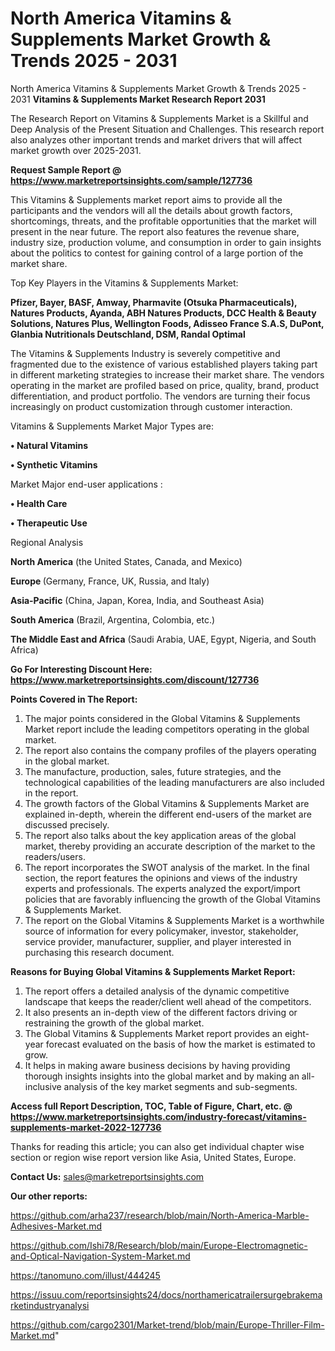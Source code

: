 # North America Vitamins & Supplements Market Growth & Trends 2025 - 2031
North America Vitamins & Supplements Market Growth & Trends 2025 - 2031
<strong>Vitamins & Supplements Market Research Report 2031</strong>

The Research Report on Vitamins & Supplements Market is a Skillful and Deep Analysis of the Present Situation and Challenges. This research report also analyzes other important trends and market drivers that will affect market growth over 2025-2031.

<strong>Request Sample Report @ <a href=https://www.marketreportsinsights.com/sample/127736>https://www.marketreportsinsights.com/sample/127736</a></strong>

This Vitamins & Supplements market report aims to provide all the participants and the vendors will all the details about growth factors, shortcomings, threats, and the profitable opportunities that the market will present in the near future. The report also features the revenue share, industry size, production volume, and consumption in order to gain insights about the politics to contest for gaining control of a large portion of the market share.

Top Key Players in the Vitamins & Supplements Market:

<strong>Pfizer, Bayer, BASF, Amway, Pharmavite (Otsuka Pharmaceuticals), Natures Products, Ayanda, ABH Natures Products, DCC Health & Beauty Solutions, Natures Plus, Wellington Foods, Adisseo France S.A.S, DuPont, Glanbia Nutritionals Deutschland, DSM, Randal Optimal</strong>

The Vitamins & Supplements Industry is severely competitive and fragmented due to the existence of various established players taking part in different marketing strategies to increase their market share. The vendors operating in the market are profiled based on price, quality, brand, product differentiation, and product portfolio. The vendors are turning their focus increasingly on product customization through customer interaction.

Vitamins & Supplements Market Major Types are:

<strong>• Natural Vitamins

• Synthetic Vitamins</strong>

Market Major end-user applications :

<strong>• Health Care

• Therapeutic Use</strong>

Regional Analysis

</u><strong><b>North America</b></strong> (the United States, Canada, and Mexico)

<strong><b>Europe </b></strong>(Germany, France, UK, Russia, and Italy)

<strong><b>Asia-Pacific</b></strong> (China, Japan, Korea, India, and Southeast Asia)

<strong><b>South America</b></strong> (Brazil, Argentina, Colombia, etc.)

<strong><b>The Middle East and Africa</b></strong> (Saudi Arabia, UAE, Egypt, Nigeria, and South Africa)

<strong>Go For Interesting Discount Here: <a href=https://www.marketreportsinsights.com/discount/127736>https://www.marketreportsinsights.com/discount/127736</a></strong>

<strong>Points Covered in The Report:</strong>
<ol>
  <li>The major points considered in the Global Vitamins & Supplements Market report include the leading competitors operating in the global market.</li>
  <li>The report also contains the company profiles of the players operating in the global market.</li>
  <li>The manufacture, production, sales, future strategies, and the technological capabilities of the leading manufacturers are also included in the report.</li>
  <li>The growth factors of the Global Vitamins & Supplements Market are explained in-depth, wherein the different end-users of the market are discussed precisely.</li>
  <li>The report also talks about the key application areas of the global market, thereby providing an accurate description of the market to the readers/users.</li>
  <li>The report incorporates the SWOT analysis of the market. In the final section, the report features the opinions and views of the industry experts and professionals. The experts analyzed the export/import policies that are favorably influencing the growth of the Global Vitamins & Supplements Market.</li>
  <li>The report on the Global Vitamins & Supplements Market is a worthwhile source of information for every policymaker, investor, stakeholder, service provider, manufacturer, supplier, and player interested in purchasing this research document.</li>
</ol>
<strong>Reasons for Buying Global Vitamins & Supplements Market Report:</strong>

<ol>
  <li>The report offers a detailed analysis of the dynamic competitive landscape that keeps the reader/client well ahead of the competitors.</li>
  <li>It also presents an in-depth view of the different factors driving or restraining the growth of the global market.</li>
  <li>The Global Vitamins & Supplements Market report provides an eight-year forecast evaluated on the basis of how the market is estimated to grow.</li>
  <li>It helps in making aware business decisions by having providing thorough insights insights into the global market and by making an all-inclusive analysis of the key market segments and sub-segments.</li>
</ol>
<strong>Access full Report Description, TOC, Table of Figure, Chart, etc. @ <a href=https://www.marketreportsinsights.com/industry-forecast/vitamins-supplements-market-2022-127736>https://www.marketreportsinsights.com/industry-forecast/vitamins-supplements-market-2022-127736</a></strong>


Thanks for reading this article; you can also get individual chapter wise section or region wise report version like Asia, United States, Europe.

<strong>Contact Us:</strong>
sales@marketreportsinsights.com

<strong>Our other reports:</strong>

<a href=https://github.com/arha237/research/blob/main/North-America-Marble-Adhesives-Market.md>https://github.com/arha237/research/blob/main/North-America-Marble-Adhesives-Market.md</a>

<a href=https://github.com/Ishi78/Research/blob/main/Europe-Electromagnetic-and-Optical-Navigation-System-Market.md>https://github.com/Ishi78/Research/blob/main/Europe-Electromagnetic-and-Optical-Navigation-System-Market.md</a>

<a href=https://tanomuno.com/illust/444245>https://tanomuno.com/illust/444245</a>

<a href=https://issuu.com/reportsinsights24/docs/northamericatrailersurgebrakemarketindustryanalysi>https://issuu.com/reportsinsights24/docs/northamericatrailersurgebrakemarketindustryanalysi</a>

<a href=https://github.com/cargo2301/Market-trend/blob/main/Europe-Thriller-Film-Market.md>https://github.com/cargo2301/Market-trend/blob/main/Europe-Thriller-Film-Market.md</a>"
